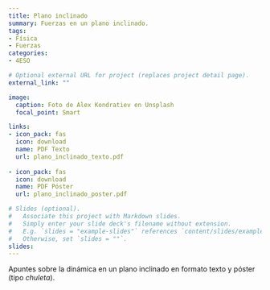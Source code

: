 ```yaml
---
title: Plano inclinado
summary: Fuerzas en un plano inclinado.
tags: 
- Física
- Fuerzas
categories:
- 4ESO

# Optional external URL for project (replaces project detail page).
external_link: ""

image:
  caption: Foto de Alex Kondratiev en Unsplash
  focal_point: Smart

links:
- icon_pack: fas
  icon: download
  name: PDF Texto
  url: plano_inclinado_texto.pdf
  
- icon_pack: fas
  icon: download
  name: PDF Póster
  url: plano_inclinado_poster.pdf  

# Slides (optional).
#   Associate this project with Markdown slides.
#   Simply enter your slide deck's filename without extension.
#   E.g. `slides = "example-slides"` references `content/slides/example-slides.md`.
#   Otherwise, set `slides = ""`.
slides: 
---
```


Apuntes sobre la dinámica en un plano inclinado en formato texto y póster (tipo _chuleta_).

